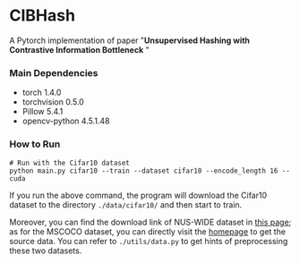 # CIBHash

A Pytorch implementation of paper "**Unsupervised Hashing with Contrastive Information Bottleneck** "

### Main Dependencies

- torch 1.4.0
- torchvision 0.5.0
- Pillow 5.4.1
- opencv-python 4.5.1.48



### How to Run

```shell
# Run with the Cifar10 dataset
python main.py cifar10 --train --dataset cifar10 --encode_length 16 --cuda
```

If you run the above command, the program will download the Cifar10 dataset to the directory `./data/cifar10/` and then start to train. 

Moreover, you can find the download link of  NUS-WIDE dataset in [this page](https://github.com/jiangqy/ADSH-AAAI2018/tree/master/ADSH_matlab); as for the MSCOCO dataset, you can directly visit the [homepage](https://cocodataset.org/#download) to get the source data.  You can refer to `./utils/data.py` to get hints of preprocessing these two datasets.

